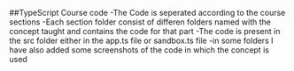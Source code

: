 ##TypeScript Course code
-The Code is seperated according to the course sections
-Each section folder consist of differen folders named with the concept taught and contains the code for that part
-The code is present in the src folder either in the app.ts file or sandbox.ts file
-in some folders I have also added some screenshots of the code in which the concept is used
